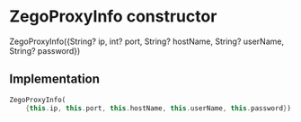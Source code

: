 


# ZegoProxyInfo constructor







ZegoProxyInfo({String? ip, int? port, String? hostName, String? userName, String? password})





## Implementation

```dart
ZegoProxyInfo(
    {this.ip, this.port, this.hostName, this.userName, this.password});
```







